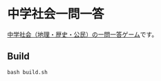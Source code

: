 # 中学社会一問一答

[中学社会（地理・歴史・公民）の一問一答ゲーム](https://marmooo.github.io/social-studies-qa/)です。

## Build

```
bash build.sh
```
